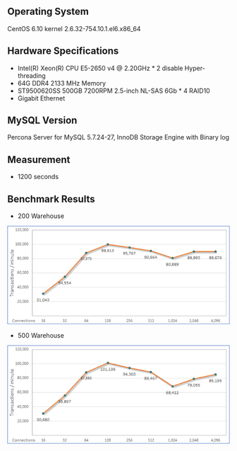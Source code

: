 ## Operating System ##
CentOS 6.10 kernel 2.6.32-754.10.1.el6.x86_64

## Hardware Specifications ##
- Intel(R) Xeon(R) CPU E5-2650 v4 @ 2.20GHz * 2 disable Hyper-threading
- 64G DDR4 2133 MHz Memory
- ST9500620SS 500GB 7200RPM 2.5-inch NL-SAS 6Gb * 4 RAID10
- Gigabit Ethernet

## MySQL Version ##
Percona Server for MySQL 5.7.24-27, InnoDB Storage Engine with Binary log

## Measurement ##
- 1200 seconds

## Benchmark Results ##
- 200 Warehouse
<p><img src="https://raw.githubusercontent.com/goldstrike77/Benchmarks/master/TPCC/MySQL/5.7/Physical/E5-2650v4_sample01/result/w200/w200.png" /></p>

- 500 Warehouse
<p><img src="https://raw.githubusercontent.com/goldstrike77/Benchmarks/master/TPCC/MySQL/5.7/Physical/E5-2650v4_sample01/result/w500/w500.png" /></p>
